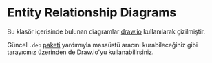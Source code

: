 # Entity Relationship Diagrams

Bu klasör içerisinde bulunan diagramlar [draw.io](https://draw.io) kullanılarak çizilmiştir.

Güncel `.deb` [paketi](https://github.com/jgraph/drawio-desktop/releases/download/v9.3.1/draw.io-amd64-9.3.1.deb) yardımıyla masaüstü aracını kurabileceğiniz gibi tarayıcınız üzerinden de Draw.io'yu kullanabilirsiniz.

